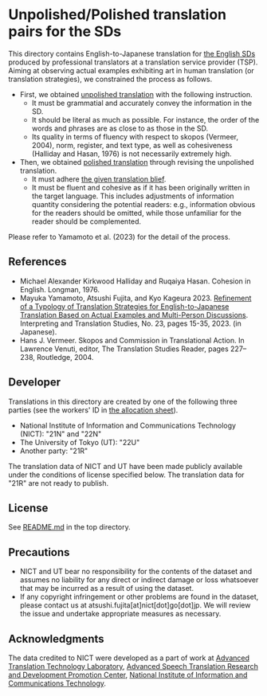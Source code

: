 # Unpolished/Polished translation pairs for the SDs

This directory contains English-to-Japanese translation for [the English SDs](../source-document) produced by professional translators at a translation service provider (TSP).
Aiming at observing actual examples exhibiting art in human translation (or translation strategies), we constrained the process as follows.

* First, we obtained [unpolished translation](en-ja.unpolished) with the following instruction.
	* It must be grammatial and accurately convey the information in the SD.
	* It should be literal as much as possible.  For instance, the order of the words and phrases are as close to as those in the SD.
    * Its quality in terms of fluency with respect to skopos (Vermeer, 2004), norm, register, and text type, as well as cohesiveness (Halliday and Hasan, 1976) is not necessarily extremely high.
* Then, we obtained [polished translation](en-ja.polished) through revising the unpolished translation.
	* It must adhere [the given translation blief](../human-translation/en-ja.brief).
	* It must be fluent and cohesive as if it has been originally written in the target language.  This includes adjustments of information quantity considering the potential readers: e.g., information obvious for the readers should be omitted, while those unfamiliar for the reader should be complemented.

Please refer to Yamamoto et al. (2023) for the detail of the process.

## References

* Michael Alexander Kirkwood Halliday and Ruqaiya Hasan. Cohesion in English. Longman, 1976.
* Mayuka Yamamoto, Atsushi Fujita, and Kyo Kageura 2023. [Refinement of a Typology of Translation Strategies for English-to-Japanese Translation Based on Actual Examples and Multi-Person Discussions](https://doi.org/10.50837/its.2302). Interpreting and Translation Studies, No. 23, pages 15-35, 2023. (in Japanese).
* Hans J. Vermeer. Skopos and Commission in Translational Action. In Lawrence Venuti, editor, The Translation Studies Reader, pages 227–238, Routledge, 2004.

## Developer

Translations in this directory are created by one of the following three parties (see the workers' ID in [the allocation sheet](en-ja.workers.tsv)).
* National Institute of Information and Communications Technology (NICT): "21N" and "22N"
* The University of Tokyo (UT): "22U"
* Another party: "21R"

The translation data of NICT and UT have been made publicly available under the conditions of license specified below.
The translation data for "21R" are not ready to publish.

## License

See [README.md](../README.md) in the top directory.

## Precautions

* NICT and UT bear no responsibility for the contents of the dataset and assumes no liability for any direct or indirect damage or loss whatsoever that may be incurred as a result of using the dataset.
* If any copyright infringement or other problems are found in the dataset, please contact us at atsushi.fujita[at]nict[dot]go[dot]jp. We will review the issue and undertake appropriate measures as necessary.

## Acknowledgments

The data credited to NICT were developed as a part of work at [Advanced Translation Technology Laboratory](https://att-astrec.nict.go.jp/), [Advanced Speech Translation Research and Development Promotion Center](https://astrec.nict.go.jp/), [National Institute of Information and Communications Technology](https://www.nict.go.jp/en/).
